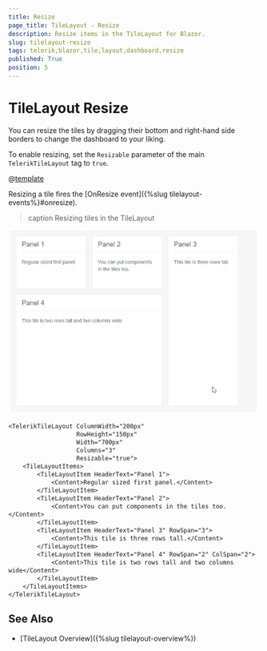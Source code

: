 ```yaml
---
title: Resize
page_title: TileLayout - Resize
description: Resize items in the TileLayout for Blazor.
slug: tilelayout-resize
tags: telerik,blazor,tile,layout,dashboard,resize
published: True
position: 5
---
```


# TileLayout Resize

You can resize the tiles by dragging their bottom and right-hand side borders to change the dashboard to your liking.

To enable resizing, set the `Resizable` parameter of the main `TelerikTileLayout` tag to `true`.

@[template](/_contentTemplates/tilelayout/basics.md#resizing-reordering-logic)

Resizing a tile fires the [OnResize event]({%slug tilelayout-events%}#onresize).

>caption Resizing tiles in the TileLayout

![resize tiles](images/tilelayout-resizing-overview.gif)

````CSHTML
<TelerikTileLayout ColumnWidth="200px"
                   RowHeight="150px"
                   Width="700px"
                   Columns="3"
                   Resizable="true">
    <TileLayoutItems>
        <TileLayoutItem HeaderText="Panel 1">
            <Content>Regular sized first panel.</Content>
        </TileLayoutItem>
        <TileLayoutItem HeaderText="Panel 2">
            <Content>You can put components in the tiles too.</Content>
        </TileLayoutItem>
        <TileLayoutItem HeaderText="Panel 3" RowSpan="3">
            <Content>This tile is three rows tall.</Content>
        </TileLayoutItem>
        <TileLayoutItem HeaderText="Panel 4" RowSpan="2" ColSpan="2">
            <Content>This tile is two rows tall and two columns wide</Content>
        </TileLayoutItem>
    </TileLayoutItems>
</TelerikTileLayout>
````


## See Also

  * [TileLayout Overview]({%slug tilelayout-overview%})
